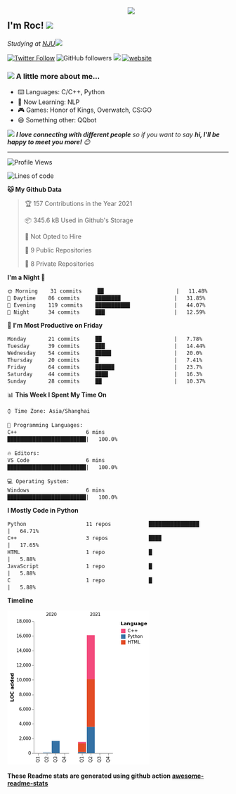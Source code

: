 <img align='right' src="https://media.giphy.com/media/M9gbBd9nbDrOTu1Mqx/giphy.gif" width="230">
<h2>I'm Roc! <img src="https://media.giphy.com/media/12oufCB0MyZ1Go/giphy.gif" width="50"></h2>
<p><em>Studying at <a href="http://www.nju.edu.cn">NJU</a><img src="https://media.giphy.com/media/WUlplcMpOCEmTGBtBW/giphy.gif" width="50"> 
</em></p>

[![Twitter Follow](https://img.shields.io/twitter/follow/Roc78862980?label=Follow)](https://twitter.com/intent/follow?screen_name=Roc78862980)
![GitHub followers](https://img.shields.io/github/followers/roc136?label=Follow&style=social)
![](https://visitor-badge.glitch.me/badge?page_id=Roc136.Roc136)
[![website](https://img.shields.io/badge/Website-46a2f1.svg?&style=flat-square&logo=Google-Chrome&logoColor=white&link=https://blog.roc136.top)](https://blog.roc136.top)
<!-- ![Waka Readme](https://github.com/anmol098/anmol098/workflows/Waka%20Readme/badge.svg) -->
<!-- [![Linkedin: anmol](https://img.shields.io/badge/-anmol-blue?style=flat-square&logo=Linkedin&logoColor=white&link=https://www.linkedin.com/in/anmol-p-singh/)](https://www.linkedin.com/in/anmol-p-singh/) -->

### <img src="https://media.giphy.com/media/VgCDAzcKvsR6OM0uWg/giphy.gif" width="50"> A little more about me...  

- ⌨️ Languages: C/C++, Python
- 🌱 Now Learning: NLP
- 🎮 Games: Honor of Kings, Overwatch, CS:GO
- 😄 Something other: QQbot

<img src="https://media.giphy.com/media/LnQjpWaON8nhr21vNW/giphy.gif" width="60"> <em><b>I love connecting with different people</b> so if you want to say <b>hi, I'll be happy to meet you more!</b> 😊</em>

---
<!--START_SECTION:waka-->
![Profile Views](http://img.shields.io/badge/Profile%20Views-3-blue)

![Lines of code](https://img.shields.io/badge/From%20Hello%20World%20I%27ve%20Written-19351%20lines%20of%20code-blue)

**🐱 My Github Data** 

> 🏆 157 Contributions in the Year 2021
 > 
> 📦 345.6 kB Used in Github's Storage 
 > 
> 🚫 Not Opted to Hire
 > 
> 📜 9 Public Repositories 
 > 
> 🔑 8 Private Repositories  
 > 
**I'm a Night 🦉** 

```text
🌞 Morning    31 commits     ██                       |   11.48% 
🌆 Daytime    86 commits     ████████                 |   31.85% 
🌃 Evening    119 commits    ███████████              |   44.07% 
🌙 Night      34 commits     ███                      |   12.59%

```
📅 **I'm Most Productive on Friday** 

```text
Monday       21 commits     ██                       |   7.78% 
Tuesday      39 commits     ███                      |   14.44% 
Wednesday    54 commits     █████                    |   20.0% 
Thursday     20 commits     █                        |   7.41% 
Friday       64 commits     ██████                   |   23.7% 
Saturday     44 commits     ████                     |   16.3% 
Sunday       28 commits     ██                       |   10.37%

```


📊 **This Week I Spent My Time On** 

```text
⌚︎ Time Zone: Asia/Shanghai

💬 Programming Languages: 
C++                      6 mins              █████████████████████████|   100.0%

🔥 Editors: 
VS Code                  6 mins              █████████████████████████|   100.0%

💻 Operating System: 
Windows                  6 mins              █████████████████████████|   100.0%

```

**I Mostly Code in Python** 

```text
Python                   11 repos            ████████████████         |   64.71% 
C++                      3 repos             ████                     |   17.65% 
HTML                     1 repo              █                        |   5.88% 
JavaScript               1 repo              █                        |   5.88% 
C                        1 repo              █                        |   5.88%

```


**Timeline**

![Chart not found](https://raw.githubusercontent.com/Roc136/Roc136/master/charts/bar_graph.png) 


<!--END_SECTION:waka-->

**These Readme stats are generated using github action [awesome-readme-stats](https://github.com/Roc136/waka-readme-stats)**
